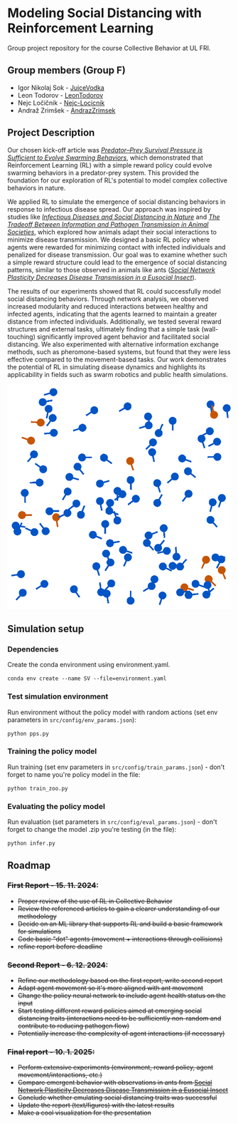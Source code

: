 # Modeling Social Distancing with Reinforcement Learning

Group project repository for the course Collective Behavior at UL FRI.

## Group members (Group F)
- Igor Nikolaj Sok - [JuiceVodka](https://github.com/JuiceVodka)
- Leon Todorov - [LeonTodorov](https://github.com/LeonTodorov)
- Nejc Ločičnik - [Nejc-Locicnik](https://github.com/Nejc-Locicnik)
- Andraž Zrimšek - [AndrazZrimsek](https://github.com/AndrazZrimsek)

## Project Description

Our chosen kick-off article was [*Predator–Prey Survival Pressure is Sufficient to Evolve Swarming Behaviors*](https://iopscience.iop.org/article/10.1088/1367-2630/acf33a), which demonstrated that Reinforcement Learning (RL) with a simple reward policy could evolve swarming behaviors in a predator-prey system. This provided the foundation for our exploration of RL's potential to model complex collective behaviors in nature.

We applied RL to simulate the emergence of social distancing behaviors in response to infectious disease spread. Our approach was inspired by studies like [*Infectious Diseases and Social Distancing in Nature*](https://www.science.org/doi/abs/10.1126/science.abc8881) and [*The Tradeoff Between Information and Pathogen Transmission in Animal Societies*](https://nsojournals.onlinelibrary.wiley.com/doi/abs/10.1111/oik.08290), which explored how animals adapt their social interactions to minimize disease transmission. We designed a basic RL policy where agents were rewarded for minimizing contact with infected individuals and penalized for disease transmission. Our goal was to examine whether such a simple reward structure could lead to the emergence of social distancing patterns, similar to those observed in animals like ants ([*Social Network Plasticity Decreases Disease Transmission in a Eusocial Insect*](https://www.science.org/doi/10.1126/science.aat4793)).

The results of our experiments showed that RL could successfully model social distancing behaviors. Through network analysis, we observed increased modularity and reduced interactions between healthy and infected agents, indicating that the agents learned to maintain a greater distance from infected individuals. Additionally, we tested several reward structures and external tasks, ultimately finding that a simple task (wall-touching) significantly improved agent behavior and facilitated social distancing. We also experimented with alternative information exchange methods, such as pheromone-based systems, but found that they were less effective compared to the movement-based tasks. Our work demonstrates the potential of RL in simulating disease dynamics and highlights its applicability in fields such as swarm robotics and public health simulations.

![Simulation Environment Visualization](isolate.gif)

## Simulation setup

### Dependencies
Create the conda environment using environment.yaml.
```
conda env create --name SV --file=environment.yaml
```

### Test simulation environment
Run environment without the policy model with random actions (set env parameters in `src/config/env_params.json`):
```
python pps.py
```

### Training the policy model
Run training (set env parameters in `src/config/train_params.json`) - don't forget to name you're policy model in the file:
```
python train_zoo.py
```

### Evaluating the policy model
Run evaluation (set parameters in `src/config/eval_params.json`) - don't forget to change the model .zip you're testing (in the file):
```
python infer.py
```

## Roadmap
### ~~First Report - 15. 11. 2024~~: 
- ~~Proper review of the use of RL in Collective Behavior~~
- ~~Review the referenced articles to gain a clearer understanding of our methodology~~
- ~~Decide on an ML library that supports RL and build a basic framework for simulations~~
- ~~Code basic "dot" agents (movement + interactions through collisions)~~
- ~~refine report before deadline~~

### ~~Second Report - 6. 12. 2024~~:
- ~~Refine our methodology based on the first report, write second report~~
- ~~Adapt agent movement so it's more aligned with ant movement~~
- ~~Change the policy neural network to include agent health status on the input~~
- ~~Start testing different reward policies aimed at emerging social distancing traits (interactions need to be sufficiently non-random and contribute to reducing pathogen flow)~~
- ~~Potentially increase the complexity of agent interactions (if necessary)~~

### ~~Final report - 10. 1. 2025:~~
- ~~Perform extensive experiments (environment, reward policy, agent movement/interactions, etc.)~~
- ~~Compare emergent behavior with observations in ants from [Social Network Plasticity Decreases Disease Transmission in a Eusocial Insect](https://www.science.org/doi/10.1126/science.aat4793)~~
- ~~Conclude whether emulating social distancing traits was successful~~
- ~~Update the report (text/figures) with the latest results~~
- ~~Make a cool visualization for the presentation~~
